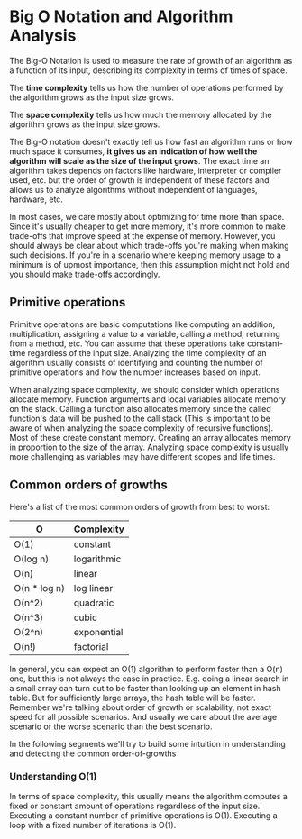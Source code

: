 # Big O Notation and Algorithm Analysis

The Big-O Notation is used to measure the rate of growth of an algorithm as a function of its input, describing its complexity in terms of times of space.

The **time complexity** tells us how the number of operations performed by the algorithm grows as the input size grows.

The **space complexity** tells us how much the memory allocated by the algorithm grows as the input size grows.

The Big-O notation doesn't exactly tell us how fast an algorithm runs or how much space it consumes, **it gives us an indication of how well the algorithm will scale as the size of the input grows**. The exact time an algorithm takes depends on factors like hardware, interpreter or compiler used, etc. but the order of growth is independent of these factors and allows us to analyze algorithms without independent of languages, hardware, etc.

In most cases, we care mostly about optimizing for time more than space. Since it's usually cheaper to get more memory, it's more common to make trade-offs that improve speed at the expense of memory. However, you should always be clear about which trade-offs you're making when making such decisions. If you're in a scenario where keeping memory usage to a minimum is of upmost importance, then this assumption might not hold and you should make trade-offs accordingly.

## Primitive operations
Primitive operations are basic computations like computing an addition, multiplication, assigning a value to a variable, calling a method, returning from a method, etc. You can assume that these operations take constant-time regardless of the input size.
Analyzing the time complexity of an algorithm usually consists of identifying and counting the number of primitive operations and how the number increases based on input.

When analyzing space complexity, we should consider which operations allocate memory. Function arguments and local variables allocate memory on the stack. Calling a function also allocates memory since the called function's data will be pushed to the call stack (This is important to be aware of when analyzing the space complexity of recursive functions). Most of these create constant memory. Creating an array allocates memory in proportion to the size of the array. Analyzing space complexity is usually more challenging as variables may have different scopes and life times.

## Common orders of growths
Here's a list of the most common orders of growth from best to worst:

O    | Complexity
-----|-----------
O(1) | constant
O(log n) | logarithmic
O(n)  | linear
O(n * log n) | log linear
O(n^2)  | quadratic
O(n^3)  | cubic
O(2^n)  | exponential
O(n!)   | factorial


In general, you can expect an O(1) algorithm to perform faster than a O(n) one, but
this is not always the case in practice. E.g. doing a linear search in a small
array can turn out to be faster than looking up an element in hash table. But for
sufficiently large arrays, the hash table will be faster. Remember we're talking
about order of growth or scalability, not exact speed for all possible scenarios. And usually we care about the average scenario or the worse scenario than the best scenario.

In the following segments we'll try to build some intuition in understanding and detecting the common order-of-growths

### Understanding O(1)

In terms of space complexity, this usually means the algorithm computes a fixed or constant amount of operations regardless of the input size. Executing a constant number of primitive operations is O(1). Executing a loop with a fixed number of iterations is O(1).

